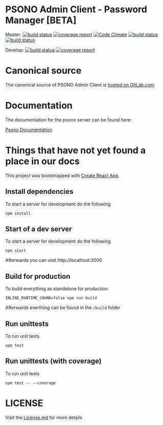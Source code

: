 # PSONO Admin Client - Password Manager [BETA]

Master:  [![build status](https://gitlab.com/psono/psono-admin-client/badges/master/build.svg)](https://gitlab.com/psono/psono-admin-client/commits/master) [![coverage report](https://gitlab.com/psono/psono-admin-client/badges/master/coverage.svg)](https://gitlab.com/psono/psono-admin-client/commits/master)  [![Code Climate](https://codeclimate.com/github/psono/psono-admin-client/badges/gpa.svg)](https://codeclimate.com/github/psono/psono-admin-client) [![build status](https://images.microbadger.com/badges/image/psono/psono-admin-client.svg)](https://hub.docker.com/r/psono/psono-admin-client/)  [![build status](https://img.shields.io/docker/pulls/psono/psono-admin-client.svg)](https://hub.docker.com/r/psono/psono-admin-client/)

Develop: [![build status](https://gitlab.com/psono/psono-admin-client/badges/develop/build.svg)](https://gitlab.com/psono/psono-admin-client/commits/develop) [![coverage report](https://gitlab.com/psono/psono-admin-client/badges/develop/coverage.svg)](https://gitlab.com/psono/psono-admin-client/commits/develop)

# Canonical source

The canonical source of PSONO Admin Client is [hosted on GitLab.com](https://gitlab.com/psono/psono-admin-client).

# Documentation

The documentation for the psono server can be found here:

[Psono Documentation](https://doc.psono.com/)

# Things that have not yet found a place in our docs

This project was bootstrapped with [Create React App](https://github.com/facebookincubator/create-react-app).

## Install dependencies

To start a server for development do the following

	npm install
	
## Start of a dev server

To start a server for development do the following

	npm start

Afterwards you can visit http://localhost:3000

## Build for production

To build everything as standalone for production

	INLINE_RUNTIME_CHUNK=false npm run build

Afterwards everthing can be found in the `/build` folder

## Run unittests

To run unit tests

	npm test

## Run unittests (with coverage)

To run unit tests

	npm test -- --coverage


# LICENSE

Visit the [License.md](/LICENSE.md) for more details



